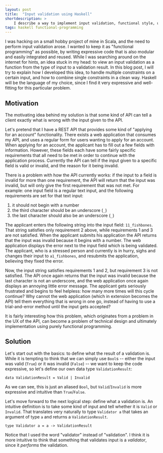 ```yaml
---
layout: post
title:  "Input validation using Haskell"
shortdescription: >
    I describe a way to implement input validation, functional style, using Haskell.
tags: haskell functional-programming
---
```

I was hacking on a small hobby project of mine in Scala, and the need to perform input validation arose. I wanted to keep it as "functional programming" as possible, by writing expressive code that is also modular and easily integrated and reused. While I was searching around on the internet for hints, an idea stuck in my head: to view an input validation as a function from the type of input to a validation result. In this blog post, I will try to explain how I developed this idea, to handle multiple constraints on a certain input, and how to combine single constraints in a clean way. Haskell will be the language of my choice, since I find it very expressive and well-fitting for this particular problem.

## Motivation

The motivating idea behind my solution is that some kind of API can tell a client exactly what is wrong with the input given to the API.

Let's pretend that I have a REST API that provides some kind of "applying for an account" functionality. There exists a web application that consumes my API, and uses a regular form for users wanting to apply for an account. When applying for an account, the applicant has to fill out a few fields with information. However, these fields each have some fairly specific requirements that all need to be met in order to continue with the application process. Currently the API can tell if the input given to a specific field is valid or invalid, and the reason for it being invalid.

There is a problem with how the API currently works: if the input to a field is invalid for more than one requirement, the API will return that the input was invalid, but will only give the first requirement that was not met. For example: one input field is a regular text input, and the following requirements are set for that text input:

1.  it should not begin with a number
2.  the third character should be an underscore (`_`)
3.  the last character should also be an underscore (`_`)

The applicant enters the following string into the input field: `11_fishbones`. That string satisfies only requirement 2 above, while requirements 1 and 3 are not satisfied. When the applicant submits his application the API returns that the input was invalid because it begins with a number. The web application displays the error next to the input field which is being validated. The applicant, who is a stressed person and currently is in hurry, sighs and changes their input to `a1_fishbones`, and resubmits the application, believing they fixed the error.

Now, the input string satisfies requirements 1 and 2, but requirement 3 is not satisfied. The API once again returns that the input was invalid because the last character is not an underscore, and the web application once again displays an annoying little error message. The applicant gets seriously frustrated and begins to feel helpless: how many more times will this cycle continue? Why cannot the web application (which in extension becomes the API) tell them everything that is wrong in one go, instead of having to use a trial-and-error method until the input gets accepted?

It is fairly interesting how this problem, which originates from a problem in the UX of the API, can become a problem of technical design and ultimately implementation using purely functional programming.

## Solution

Let's start out with the basics: to define what the result of a validation is. While it is tempting to think that we can simply use `Bool`s -- either the input was valid (`True`) or it was invalid (`False`) -- we want to keep the code expressive, so let's define our own data type `ValidationResult`:

    data ValidationResult = Valid | Invalid

As we can see, this is just an aliased `Bool`, but `Valid`/`Invalid` is more expressive and intuitive than `True`/`False`.

Let's move forward to the next logical step: define what a validation is. An intuitive definition is to take some kind of input and tell whether it is `Valid` or `Invalid`. That translates very naturally to type `Validator a` that takes an argument of type `a` and returns a `ValidationResult`.

    type Validator a = a -> ValidationResult

Notice that I used the word "validator" instead of "validation". I think it is more intuitive to think that something that validates input is a _validator_, since it _performs_ the validation.
